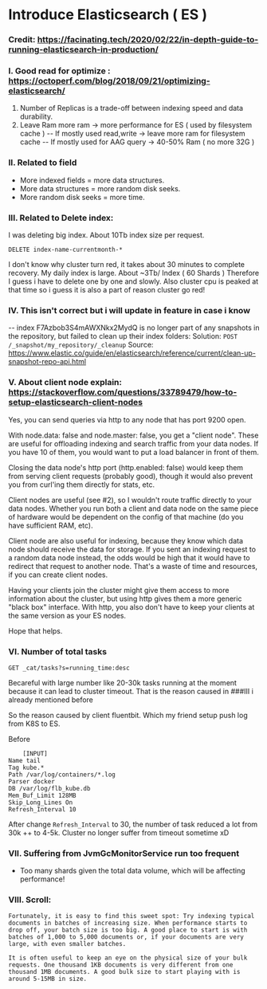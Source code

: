 # Introduce Elasticsearch ( ES )
### Credit: https://facinating.tech/2020/02/22/in-depth-guide-to-running-elasticsearch-in-production/

### I. Good read for optimize : https://octoperf.com/blog/2018/09/21/optimizing-elasticsearch/
1. Number of Replicas is a trade-off between indexing speed and data durability.
2. Leave Ram more ram -> more performance for ES ( used by filesystem cache )
-- If mostly used read,write -> leave more ram for filesystem cache
-- If mostly used for AAG query -> 40-50% Ram ( no more 32G )

### II. Related to field
+ More indexed fields = more data structures.
+ More data structures = more random disk seeks.
+ More random disk seeks = more time.

### III. Related to Delete index:
I was deleting big index. About 10Tb index size per request.
```
DELETE index-name-currentmonth-*
```

I don't know why cluster turn red, it takes about 30 minutes to complete recovery. My daily index is large. About ~3Tb/ Index ( 60 Shards )
Therefore I guess i have to delete one by one and slowly.
Also cluster cpu is peaked at that time so i guess it is also a part of reason cluster go red!

### IV. This isn't correct but i will update in feature in case i know
-- index F7Azbob3S4mAWXNkx2MydQ is no longer part of any snapshots in the repository, but failed to clean up their index folders:
Solution: `POST /_snapshot/my_repository/_cleanup`
Source: https://www.elastic.co/guide/en/elasticsearch/reference/current/clean-up-snapshot-repo-api.html

### V. About client node explain: https://stackoverflow.com/questions/33789479/how-to-setup-elasticsearch-client-nodes
Yes, you can send queries via http to any node that has port 9200 open.

With node.data: false and node.master: false, you get a "client node". These are useful for offloading indexing and search traffic from your data nodes. If you have 10 of them, you would want to put a load balancer in front of them.

Closing the data node's http port (http.enabled: false) would keep them from serving client requests (probably good), though it would also prevent you from curl'ing them directly for stats, etc.

Client nodes are useful (see #2), so I wouldn't route traffic directly to your data nodes. Whether you run both a client and data node on the same piece of hardware would be dependent on the config of that machine (do you have sufficient RAM, etc).

Client node are also useful for indexing, because they know which data node should receive the data for storage. If you sent an indexing request to a random data node instead, the odds would be high that it would have to redirect that request to another node. That's a waste of time and resources, if you can create client nodes.

Having your clients join the cluster might give them access to more information about the cluster, but using http gives them a more generic "black box" interface. With http, you also don't have to keep your clients at the same version as your ES nodes.

Hope that helps.

### VI. Number of total tasks
```
GET _cat/tasks?s=running_time:desc
```

Becareful with large number like 20-30k tasks running at the moment because it can lead to cluster timeout. That is the reason caused in ###III i already mentioned before

So the reason caused by client fluentbit. Which my friend setup push log from K8S to ES.

Before
```
 	[INPUT]
Name tail
Tag kube.*
Path /var/log/containers/*.log
Parser docker
DB /var/log/flb_kube.db
Mem_Buf_Limit 128MB
Skip_Long_Lines On
Refresh_Interval 10
```

After change `Refresh_Interval` to 30, the number of task reduced a lot from 30k ++ to 4-5k.
Cluster no longer suffer from timeout sometime xD

### VII. Suffering from JvmGcMonitorService run too frequent
- Too many shards given the total data volume, which will be affecting performance!
### VIII. Scroll:
```
Fortunately, it is easy to find this sweet spot: Try indexing typical documents in batches of increasing size. When performance starts to drop off, your batch size is too big. A good place to start is with batches of 1,000 to 5,000 documents or, if your documents are very large, with even smaller batches.

It is often useful to keep an eye on the physical size of your bulk requests. One thousand 1KB documents is very different from one thousand 1MB documents. A good bulk size to start playing with is around 5-15MB in size.

```
